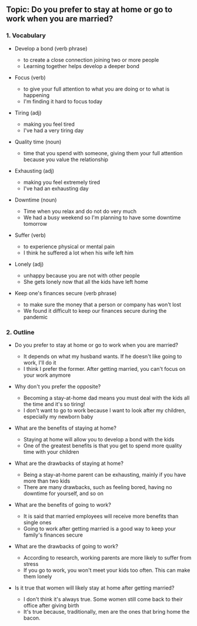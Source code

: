 ## Topic: Do you prefer to stay at home or go to work when you are married?

### 1. Vocabulary
- Develop a bond (verb phrase)
  + to create a close connection joining two or more people
  + Learning together helps develop a deeper bond

- Focus (verb)
  + to give your full attention to what you are doing or to what is happening
  + I'm finding it hard to focus today

- Tiring (adj)
  + making you feel tired
  + I've had a very tiring day

- Quality time (noun)
  + time that you spend with someone, giving them your full attention because you value the relationship

- Exhausting (adj)
  + making you feel extremely tired
  + I've had an exhausting day

- Downtime (noun)
  + Time when you relax and do not do very much
  + We had a busy weekend so I'm planning to have some downtime tomorrow

- Suffer (verb)
  + to experience physical or mental pain
  + I think he suffered a lot when his wife left him

- Lonely (adj)
  + unhappy because you are not with other people
  + She gets lonely now that all the kids have left home

- Keep one's finances secure (verb phrase)
  + to make sure the money that a person or company has won't lost
  + We found it difficult to keep our finances secure during the pandemic

### 2. Outline
- Do you prefer to stay at home or go to work when you are married?
  + It depends on what my husband wants. If he doesn't like going to work, I'll do it
  + I think I prefer the former. After getting married, you can't focus on your work anymore

- Why don't you prefer the opposite?
  + Becoming a stay-at-home dad means you must deal with the kids all the time and it's so tiring!
  + I don't want to go to work because I want to look after my children, especially my newborn baby

- What are the benefits of staying at home?
  + Staying at home will allow you to develop a bond with the kids
  + One of the greatest benefits is that you get to spend more quality time with your children

- What are the drawbacks of staying at home?
  + Being a stay-at-home parent can be exhausting, mainly if you have more than two kids
  + There are many drawbacks, such as feeling bored, having no downtime for yourself, and so on

- What are the benefits of going to work?
  + It is said that married employees will receive more benefits than single ones
  + Going to work after getting married is a good way to keep your family's finances secure

- What are the drawbacks of going to work?
  + According to research, working parents are more likely to suffer from stress
  + If you go to work, you won't meet your kids too often. This can make them lonely

- Is it true that women will likely stay at home after getting married?
  + I don't think it's always true. Some women still come back to their office after giving birth
  + It's true because, traditionally, men are the ones that bring home the bacon.